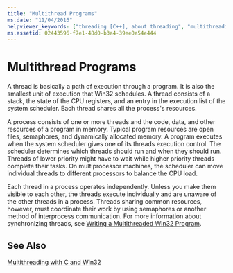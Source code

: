 ```yaml
---
title: "Multithread Programs"
ms.date: "11/04/2016"
helpviewer_keywords: ["threading [C++], about threading", "multithreading [C++], about threads"]
ms.assetid: 02443596-f7e1-48d0-b3a4-39ee0e54e444
---
```

# Multithread Programs

A thread is basically a path of execution through a program. It is also the smallest unit of execution that Win32 schedules. A thread consists of a stack, the state of the CPU registers, and an entry in the execution list of the system scheduler. Each thread shares all the process's resources.

A process consists of one or more threads and the code, data, and other resources of a program in memory. Typical program resources are open files, semaphores, and dynamically allocated memory. A program executes when the system scheduler gives one of its threads execution control. The scheduler determines which threads should run and when they should run. Threads of lower priority might have to wait while higher priority threads complete their tasks. On multiprocessor machines, the scheduler can move individual threads to different processors to balance the CPU load.

Each thread in a process operates independently. Unless you make them visible to each other, the threads execute individually and are unaware of the other threads in a process. Threads sharing common resources, however, must coordinate their work by using semaphores or another method of interprocess communication. For more information about synchronizing threads, see [Writing a Multithreaded Win32 Program](writing-a-multithreaded-win32-program.md).

## See Also

[Multithreading with C and Win32](multithreading-with-c-and-win32.md)